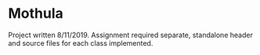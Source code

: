 # Mothula

Project written 8/11/2019.
Assignment required separate, standalone header and source files for each class implemented.
